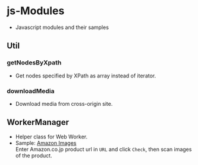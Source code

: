 # js-Modules
- Javascript modules and their samples

## Util

### getNodesByXpath
- Get nodes specified by XPath as array instead of iterator.

### downloadMedia
- Download media from cross-origin site.

## WorkerManager
- Helper class for Web Worker.
- Sample: [Amazon Images](https://www.takeash.net/js/AmazonImages/)<br>
Enter Amazon.co.jp product url in `URL` and click `Check`, then scan images of the product.
